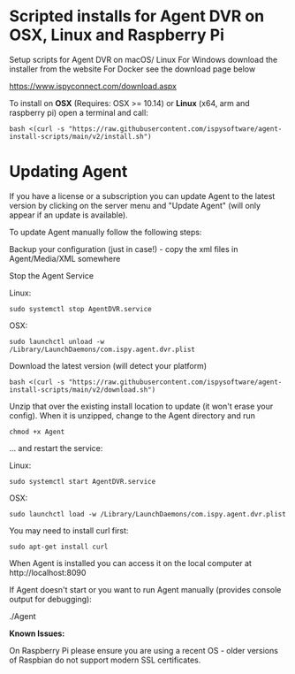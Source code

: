 # Scripted installs for Agent DVR on OSX, Linux and Raspberry Pi
Setup scripts for Agent DVR on macOS/ Linux
For Windows download the installer from the website
For Docker see the download page below

https://www.ispyconnect.com/download.aspx

To install on **OSX** (Requires: OSX >= 10.14) or **Linux** (x64, arm and raspberry pi) open a terminal and call:

    bash <(curl -s "https://raw.githubusercontent.com/ispysoftware/agent-install-scripts/main/v2/install.sh")

# Updating Agent

If you have a license or a subscription you can update Agent to the latest version by clicking on the server menu and "Update Agent" (will only appear if an update is available).

To update Agent manually follow the following steps:

Backup your configuration (just in case!) - copy the xml files in Agent/Media/XML somewhere

Stop the Agent Service

Linux:

    sudo systemctl stop AgentDVR.service

OSX:
    
    sudo launchctl unload -w /Library/LaunchDaemons/com.ispy.agent.dvr.plist

Download the latest version (will detect your platform)

    bash <(curl -s "https://raw.githubusercontent.com/ispysoftware/agent-install-scripts/main/v2/download.sh")
    
Unzip that over the existing install location to update (it won't erase your config). When it is unzipped, change to the Agent directory and run

    chmod +x Agent
    
... and restart the service:

Linux: 

    sudo systemctl start AgentDVR.service

OSX:

    sudo launchctl load -w /Library/LaunchDaemons/com.ispy.agent.dvr.plist

You may need to install curl first:

    sudo apt-get install curl

When Agent is installed you can access it on the local computer at http://localhost:8090


If Agent doesn't start or you want to run Agent manually (provides console output for debugging):

./Agent

**Known Issues:**

On Raspberry Pi please ensure you are using a recent OS - older versions of Raspbian do not support modern SSL certificates.
